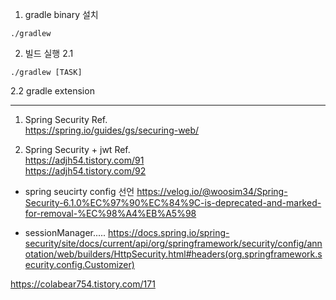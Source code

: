 1. gradle binary 설치

```
./gradlew
```

2. 빌드 실행
   2.1

```
./gradlew [TASK]
```

2.2 gradle extension




---

1. Spring Security Ref.  
https://spring.io/guides/gs/securing-web/  


2. Spring Security + jwt Ref.  
https://adjh54.tistory.com/91  
https://adjh54.tistory.com/92  


* spring seucirty config 선언
https://velog.io/@woosim34/Spring-Security-6.1.0%EC%97%90%EC%84%9C-is-deprecated-and-marked-for-removal-%EC%98%A4%EB%A5%98


* sessionManager.....
https://docs.spring.io/spring-security/site/docs/current/api/org/springframework/security/config/annotation/web/builders/HttpSecurity.html#headers(org.springframework.security.config.Customizer)

https://colabear754.tistory.com/171